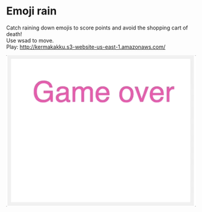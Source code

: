 # Emoji rain 
Catch raining down emojis to score points and avoid the shopping cart of death!<br/>
Use wsad to move.<br/>
Play: http://kermakakku.s3-website-us-east-1.amazonaws.com/

![alt text](./emoji-rain.gif "emoji-rain")